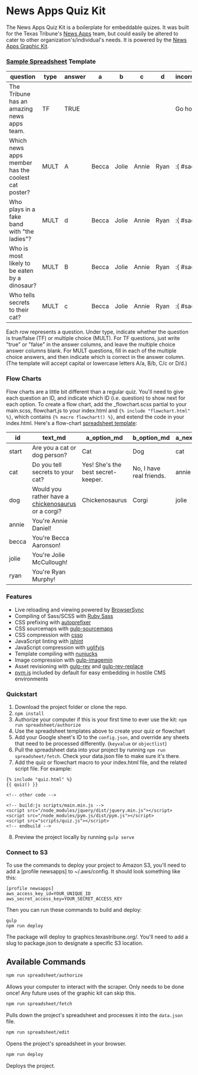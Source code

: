 # News Apps Quiz Kit

The News Apps Quiz Kit is a boilerplate for embeddable quizes. It was built for the Texas Tribune's [News Apps](https://twitter.com/newsapps) team, but could easily be altered to cater to other organization's/individual's needs. It is powered by the [News Apps Graphic Kit](https://github.com/texastribune/newsapps-graphic-kit).

### [Sample Spreadsheet](https://docs.google.com/a/texastribune.org/spreadsheets/d/1juRPGh4ZTUEpcJFZj7fq4kuNdteLUap1db0DPKTlUE0/edit?usp=sharing) Template

| question                                           | type | answer | a     | b     | c     | d    | incorrect_response_md     | correct_response_md |
|----------------------------------------------------|------|--------|-------|-------|-------|------|------------------------|------------------|
| The Tribune has an amazing news apps team.         | TF   | TRUE   |       |       |       |      | Go home, you're drunk. | Thank you!       |
| Which news apps member has the coolest cat poster? | MULT | A      | Becca | Jolie | Annie | Ryan | :{ #sadmustache        | Good job.        |
| Who plays in a fake band with "the ladies"?        | MULT | d      | Becca | Jolie | Annie | Ryan | :{ #sadmustache        | Good job.        |
| Who is most likely to be eaten by a dinosaur?      | MULT | B      | Becca | Jolie | Annie | Ryan | :{ #sadmustache        | Good job.        |
| Who tells secrets to their cat?                    | MULT | c      | Becca | Jolie | Annie | Ryan | :{ #sadmustache        | Good job.        |

Each row represents a question. Under type, indicate whether the question is true/false (TF) or multiple choice (MULT). For TF questions, just write "true" or "false" in the answer columns, and leave the multiple choice answer columns blank. For MULT questions, fill in each of the multiple choice answers, and then indicate which is correct in the answer column. (The template will accept capital or lowercase letters A/a, B/b, C/c or D/d.)

### Flow Charts

Flow charts are a little bit different than a regular quiz. You'll need to give each question an ID, and indicate which ID (i.e. question) to show next for each option. To create a flow chart, add the _flowchart.scss partial to your main.scss, flowchart.js to your index.html and `{% include "flowchart.html" %}`, which contains `{% macro flowchart() %}`, and extend the code in your index.html. Here's a flow-chart [spreadsheet template](https://docs.google.com/spreadsheets/d/1zcnH7kQNqYA7a9DM6gRivG7HZu9fUab4nGLmRqJY3Ls/edit#gid=0):

| id    | text_md                                                                                                                                                             | a_option_md                        | b_option_md              | a_next | b_next | img       |
|-------|---------------------------------------------------------------------------------------------------------------------------------------------------------------------|------------------------------------|--------------------------|--------|--------|-----------|
| start | Are you a cat or dog person?                                                                                                                                        | Cat                                | Dog                      | cat    | dog    |           |
| cat   | Do you tell secrets to your cat?                                                                                                                                    | Yes! She's the best secret-keeper. | No, I have real friends. | annie  | becca  |           |
| dog   | Would you rather have a [chickenosaurus](http://qz.com/404056/a-team-of-scientists-have-engineered-a-chicken-with-a-dinosaurs-face-to-study-evolution/) or a corgi? | Chickenosaurus                     | Corgi                    | jolie  | ryan   |           |
| annie | You're Annie Daniel!                                                                                                                                                |                                    |                          |        |        | annie.jpg |
| becca | You're Becca Aaronson!                                                                                                                                              |                                    |                          |        |        | becca.jpg |
| jolie | You're Jolie McCullough!                                                                                                                                            |                                    |                          |        |        | jolie.jpg |
| ryan  | You're Ryan Murphy!                                                                                                                                                 |                                    |                          |        |        | ryan.jpg  |

### Features

- Live reloading and viewing powered by [BrowserSync](http://www.browsersync.io/)
- Compiling of Sass/SCSS with [Ruby Sass](http://sass-lang.com/)
- CSS prefixing with [autoprefixer](https://github.com/postcss/autoprefixer)
- CSS sourcemaps with [gulp-sourcemaps](https://www.npmjs.com/package/gulp-sourcemaps)
- CSS compression with [csso](https://github.com/css/csso)
- JavaScript linting with [jshint](http://jshint.com/)
- JavaScript compression with [uglifyjs](https://github.com/mishoo/UglifyJS2)
- Template compiling with [nunjucks](http://mozilla.github.io/nunjucks/)
- Image compression with [gulp-imagemin](https://github.com/sindresorhus/gulp-imagemin)
- Asset revisioning with [gulp-rev](https://github.com/sindresorhus/gulp-rev) and [gulp-rev-replace](https://github.com/jamesknelson/gulp-rev-replace)
- [pym.js](http://blog.apps.npr.org/pym.js/) included by default for easy embedding in hostile CMS environments

### Quickstart

1. Download the project folder or clone the repo.
2. `npm install`
3. Authorize your computer if this is your first time to ever use the kit: `npm run spreadsheet/authorize`
4. Use the spreadsheet templates above to create your quiz or flowchart
5. Add your Google sheet's ID to the `config.json`, and override any sheets that need to be processed differently. (`keyvalue` or `objectlist`)
6. Pull the spreadsheet data into your project by running `npm run spreadsheet/fetch`. Check your data.json file to make sure it's there.
7. Add the quiz or flowchart macro to your index.html file, and the related script file. For example:

```
{% include "quiz.html" %}
{{ quiz() }}

<!-- other code -->

<!-- build:js scripts/main.min.js -->
<script src="/node_modules/jquery/dist/jquery.min.js"></script>
<script src="/node_modules/pym.js/dist/pym.js"></script>
<script src="scripts/quiz.js"></script>
<!-- endbuild -->

```

8. Preview the project locally by running `gulp serve`


### Connect to S3

To use the commands to deploy your project to Amazon S3, you'll need to add a [profile newsapps] to ~/.aws/config. It should look something like this:

```
[profile newsapps]
aws_access_key_id=YOUR_UNIQUE_ID
aws_secret_access_key=YOUR_SECRET_ACCESS_KEY
```

Then you can run these commands to build and deploy:

```
gulp
npm run deploy
```

The package will deploy to graphics.texastribune.org/. You'll need to add a slug to package.json to designate a specific S3 location.

## Available Commands

```sh
npm run spreadsheet/authorize
```
Allows your computer to interact with the scraper. Only needs to be done once! Any future uses of the graphic kit can skip this.

```sh
npm run spreadsheet/fetch
```
Pulls down the project's spreadsheet and processes it into the `data.json` file.

```sh
npm run spreadsheet/edit
```
Opens the project's spreadsheet in your browser.

```sh
npm run deploy
```
Deploys the project.


